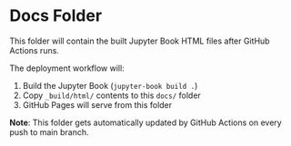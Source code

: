 # Docs Folder

This folder will contain the built Jupyter Book HTML files after GitHub Actions runs.

The deployment workflow will:
1. Build the Jupyter Book (`jupyter-book build .`)
2. Copy `_build/html/` contents to this `docs/` folder
3. GitHub Pages will serve from this folder

**Note**: This folder gets automatically updated by GitHub Actions on every push to main branch.
